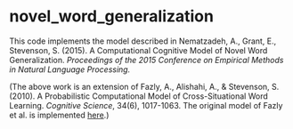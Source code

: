 novel_word_generalization
=============

This code implements the model described in 
Nematzadeh, A., Grant, E., Stevenson, S. (2015). 
A Computational Cognitive Model of Novel Word Generalization. 
*Proceedings of the 2015 Conference on Empirical Methods in Natural Language Processing.*

(The above work is an extension of 
Fazly, A., Alishahi, A., & Stevenson, S. (2010). 
A Probabilistic Computational Model of Cross-Situational Word Learning. 
*Cognitive Science*, 34(6), 1017-1063.
The original model of Fazly et al. is implemented
[here](https://github.com/aidanematzadeh/word_learning).)
